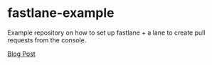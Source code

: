 # fastlane-example

Example repository on how to set up fastlane + a lane to create pull requests from the console.

[Blog Post](https://mdb1.github.io/2023-08-12-use-fastlane-to-create-prs/)
